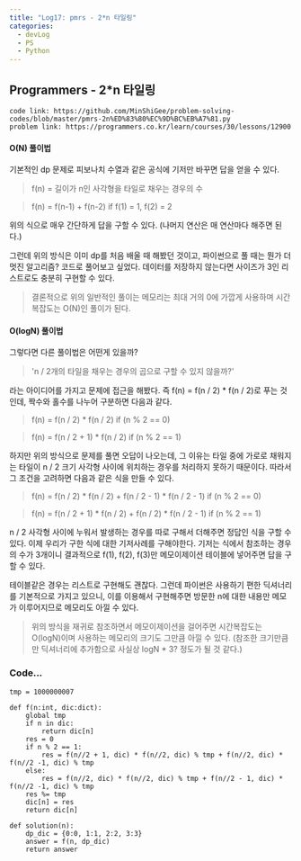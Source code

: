 ```yaml
---
title: "Log17: pmrs - 2*n 타일링"
categories:
  - devLog
  - PS
  - Python
---
```

## Programmers - 2*n 타일링

```
code link: https://github.com/MinShiGee/problem-solving-codes/blob/master/pmrs-2n%ED%83%80%EC%9D%BC%EB%A7%81.py
problem link: https://programmers.co.kr/learn/courses/30/lessons/12900
```

#### O(N) 풀이법
기본적인 dp 문제로 피보나치 수열과 같은 공식에 기저만 바꾸면 답을 얻을 수 있다.
> f(n) = 길이가 n인 사각형을 타일로 채우는 경우의 수

> f(n) = f(n-1) + f(n-2) if f(1) = 1, f(2) = 2

위의 식으로 매우 간단하게 답을 구할 수 있다. (나머지 연산은 매 연산마다 해주면 된다.)

그런데 위의 방식은 이미 dp를 처음 배울 때 해봤던 것이고, 파이썬으로 풀 때는 뭔가 더 멋진 알고리즘? 코드로 풀어보고 싶었다. 데이터를 저장하지 않는다면 사이즈가 3인 리스트로도 충분히 구현할 수 있다.

>결론적으로 위의 일반적인 풀이는 메모리는 최대 거의 0에 가깝게 사용하며 시간 복잡도는 O(N)인 풀이가 된다.

#### O(logN) 풀이법
그렇다면 다른 풀이법은 어떤게 있을까?

> 'n / 2개의 타일을 채우는 경우의 곱으로 구할 수 있지 않을까?'

라는 아이디어를 가지고 문제에 접근을 해봤다. 즉 f(n) = f(n / 2) * f(n / 2)로 푸는 것인데, 짝수와 홀수를 나누어 구분하면 다음과 같다.
> f(n) = f(n / 2) * f(n / 2) if (n % 2 == 0)

> f(n) = f(n / 2 + 1) * f(n / 2) if (n % 2 == 1)

하지만 위의 방식으로 문제를 풀면 오답이 나오는데, 그 이유는 타일 중에 가로로 채워지는 타일이 n / 2 크기 사각형 사이에 위치하는 경우를 처리하지 못하기 때문이다. 따라서 그 조건을 고려하면 다음과 같은 식을 만들 수 있다.
> f(n) = f(n / 2) * f(n / 2) + f(n / 2 - 1) * f(n / 2 - 1) if (n % 2 == 0)

> f(n) = f(n / 2 + 1) * f(n / 2) + f(n / 2) * f(n / 2 - 1) if (n % 2 == 1)

n / 2 사각형 사이에 누워서 발생하는 경우를 따로 구해서 더해주면 정답인 식을 구할 수 있다. 이제 우리가 구한 식에 대한 기저사례를 구해야한다. 기저는 식에서 참조하는 경우의 수가 3개이니 결과적으로 f(1), f(2), f(3)만 메모이제이션 테이블에 넣어주면 답을 구할 수 있다.

테이블같은 경우는 리스트로 구현해도 괜찮다. 그런데 파이썬은 사용하기 편한 딕셔너리를 기본적으로 가지고 있으니, 이를 이용해서 구현해주면 방문한 n에 대한 내용만 메모가 이루어지므로 메모리도 아낄 수 있다.

> 위의 방식을 재귀로 참조하면서 메모이제이션을 걸어주면 시간복잡도는 O(logN)이며 사용하는 메모리의 크기도 그만큼 아낄 수 있다. (참조한 크기만큼만 딕셔너리에 추가함으로 사실상 logN * 3? 정도가 될 것 같다.)

### Code...

```
tmp = 1000000007

def f(n:int, dic:dict):
    global tmp
    if n in dic:
        return dic[n]
    res = 0
    if n % 2 == 1:
        res = f(n//2 + 1, dic) * f(n//2, dic) % tmp + f(n//2, dic) * f(n//2 -1, dic) % tmp
    else:
        res = f(n//2, dic) * f(n//2, dic) % tmp + f(n//2 - 1, dic) * f(n//2 -1, dic) % tmp
    res %= tmp
    dic[n] = res
    return dic[n]

def solution(n):
    dp_dic = {0:0, 1:1, 2:2, 3:3}
    answer = f(n, dp_dic)
    return answer
```